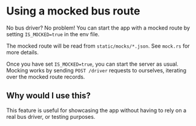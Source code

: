 # Using a mocked bus route

No bus driver? No problem! You can start the app with a mocked route
by setting `IS_MOCKED=true` in the env file.

The mocked route will be read from `static/mocks/*.json`. See `mock.rs` for more
details.

Once you have set `IS_MOCKED=true`, you can start the server as usual.
Mocking works by sending `POST /driver` requests to ourselves,
iterating over the mocked route records.

## Why would I use this?

This feature is useful for showcasing the app without having to rely on
a real bus driver, or testing purposes.
